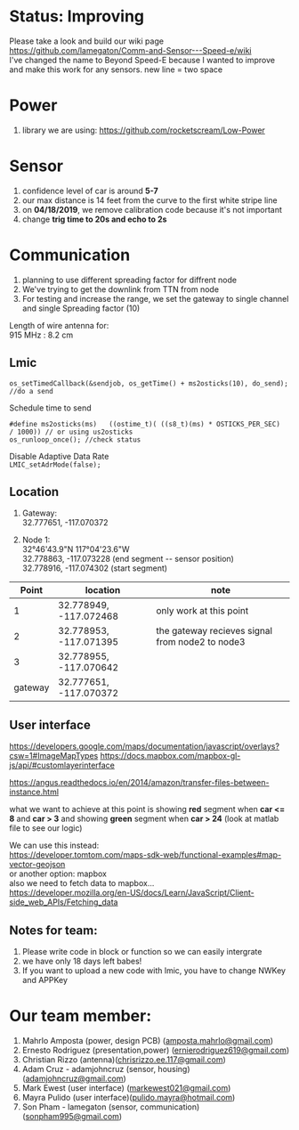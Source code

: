 # Status: Improving
Please take a look and build our wiki page https://github.com/lamegaton/Comm-and-Sensor---Speed-e/wiki  
I've changed the name to Beyond Speed-E because I wanted to improve and make this work for any sensors.
new line = two space 

# Power
1. library we are using: https://github.com/rocketscream/Low-Power


# Sensor
1. confidence level of car is around **5-7**
2. our max distance is 14 feet from the curve to the first white stripe line
3. on **04/18/2019**, we remove calibration code because it's not important
4. change **trig time to 20s and echo to 2s**


# Communication
1. planning to use different spreading factor for diffrent node
2. We've trying to get the downlink from TTN from node 
3. For testing and increase the range, we set the gateway to single channel and single Spreading factor (10)  
  
Length of wire antenna for:  
915 MHz : 8.2 cm  


## Lmic
`os_setTimedCallback(&sendjob, os_getTime() + ms2osticks(10), do_send);  //do a send`  
  
Schedule time to send  
  
`#define ms2osticks(ms)   ((ostime_t)( ((s8_t)(ms) * OSTICKS_PER_SEC)    / 1000)) // or using us2osticks`  
`os_runloop_once(); //check status `  

Disable Adaptive Data Rate  
`LMIC_setAdrMode(false); `  

## Location
1. Gateway:  
32.777651, -117.070372  

2. Node 1:   
32°46'43.9"N 117°04'23.6"W  
32.778863, -117.073228 (end segment -- sensor position)  
32.778916, -117.074302 (start segment)  

|Point |	location |	note
|---|---|---|
|1	|32.778949, -117.072468	|only work at this point
|2	|32.778953, -117.071395	|the gateway recieves signal from node2 to node3
|3	|32.778955, -117.070642	|
|gateway|	32.777651, -117.070372|	


## User interface
https://developers.google.com/maps/documentation/javascript/overlays?csw=1#ImageMapTypes
https://docs.mapbox.com/mapbox-gl-js/api/#customlayerinterface  

https://angus.readthedocs.io/en/2014/amazon/transfer-files-between-instance.html  
  
what we want to achieve at this point is showing **red** segment when **car <= 8** and **car > 3**
and showing **green** segment when **car > 24** (look at matlab file to see our logic)

We can use this instead:  
https://developer.tomtom.com/maps-sdk-web/functional-examples#map-vector-geojson  
or another option: mapbox  
also we need to fetch data to mapbox...  
https://developer.mozilla.org/en-US/docs/Learn/JavaScript/Client-side_web_APIs/Fetching_data


## Notes for team:
1. Please write code in block or function so we can easily intergrate
2. we have only 18 days left babes!
3. If you want to upload a new code with lmic, you have to change NWKey and APPKey

# Our team member:  
1. Mahrlo Amposta (power, design PCB) (amposta.mahrlo@gmail.com)
2. Ernesto Rodriguez (presentation,power) (ernierodriguez619@gmail.com)
3. Christian Rizzo (antenna)(chrisrizzo.ee.117@gmail.com)
4. Adam Cruz - adamjohncruz (sensor, housing) (adamjohncruz@gmail.com)
5. Mark Ewest (user interface) (markewest021@gmail.com)
6. Mayra Pulido  (user interface)(pulido.mayra@hotmail.com)
7. Son Pham - lamegaton (sensor, communication) (sonpham995@gmail.com)
